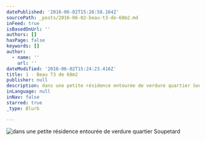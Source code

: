 ```yaml
---
datePublished: '2016-06-02T15:26:58.164Z'
sourcePath: _posts/2016-06-02-beau-t3-de-68m2.md
inFeed: true
isBasedOnUrl: ''
authors: []
hasPage: false
keywords: []
author:
  - name: ''
    url: ''
dateModified: '2016-06-02T15:24:23.416Z'
title: 1 - Beau T3 de 68m2
publisher: null
description: dans une petite résidence entourée de verdure quartier Soupetard
inLanguage: null
inNav: false
starred: true
_type: Blurb

---
```

![dans une petite résidence entourée de verdure quartier Soupetard](https://the-grid-user-content.s3-us-west-2.amazonaws.com/2c1e2c28-6ba9-4601-9e16-a489c7d269e0.jpg)